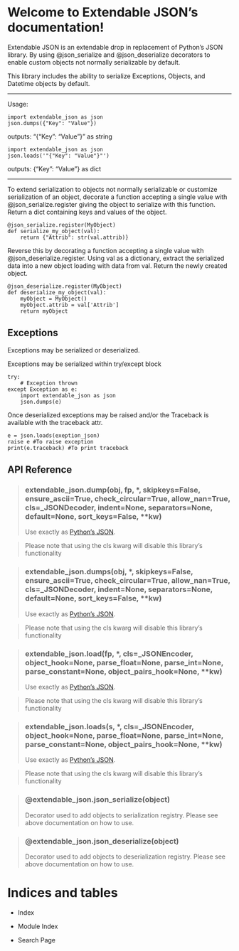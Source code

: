 # Welcome to Extendable JSON’s documentation!

Extendable JSON is an extendable drop in replacement of Python’s JSON library.
By using @json_serialize and @json_deserialize decorators to enable custom objects
not normally serializable by default.

This library includes the ability to serialize Exceptions, Objects, and Datetime objects by default.


---

Usage:

```
import extendable_json as json
json.dumps({"Key": "Value"})
```

outputs: “{“Key”: “Value”}” as string

```
import extendable_json as json
json.loads('"{"Key": "Value"}"')
```

outputs: {“Key”: “Value”} as dict


---

To extend serialization to objects not normally serializable or customize serialization of an object,
decorate a function accepting a single value with @json_serialize.register giving the object to serialize
with this function.
Return a dict containing keys and values  of the object.

```
@json_serialize.register(MyObject)
def serialize_my_object(val):
    return {"Attrib": str(val.attrib)}
```

Reverse this by decorating a function accepting a single value with @json_deserialize.register.
Using val as a dictionary, extract the serialized data into a new object loading with data from val.
Return the newly created object.

```
@json_deserialize.register(MyObject)
def deserialize_my_object(val):
    myObject = MyObject()
    myObject.attrib = val['Attrib']
    return myObject
```

## Exceptions

Exceptions may be serialized or deserialized.

Exceptions may be serialized within try/except block

```
try:
    # Exception thrown
except Exception as e:
    import extendable_json as json
    json.dumps(e)
```

Once deserialized exceptions may be raised and/or the Traceback
is available with the traceback attr.

```
e = json.loads(exeption_json)
raise e #To raise exception
print(e.traceback) #To print traceback
```

## API Reference

> 
> ### extendable_json.dump(obj, fp, \*, skipkeys=False, ensure_ascii=True, check_circular=True, allow_nan=True, cls=_JSONDecoder, indent=None, separators=None, default=None, sort_keys=False, \*\*kw)
> Use exactly as [Python’s JSON](https://docs.python.org/3/library/json.html).

> Please note that using the cls kwarg will disable this library’s functionality


> ### extendable_json.dumps(obj, \*, skipkeys=False, ensure_ascii=True, check_circular=True, allow_nan=True, cls=_JSONDecoder, indent=None, separators=None, default=None, sort_keys=False, \*\*kw)
> Use exactly as [Python’s JSON](https://docs.python.org/3/library/json.html).

> Please note that using the cls kwarg will disable this library’s functionality


> ### extendable_json.load(fp, \*, cls=_JSONEncoder, object_hook=None, parse_float=None, parse_int=None, parse_constant=None, object_pairs_hook=None, \*\*kw)
> Use exactly as [Python’s JSON](https://docs.python.org/3/library/json.html).

> Please note that using the cls kwarg will disable this library’s functionality


> ### extendable_json.loads(s, \*, cls=_JSONEncoder, object_hook=None, parse_float=None, parse_int=None, parse_constant=None, object_pairs_hook=None, \*\*kw)
> Use exactly as [Python’s JSON](https://docs.python.org/3/library/json.html).

> Please note that using the cls kwarg will disable this library’s functionality


> ### @extendable_json.json_serialize(object)
> Decorator used to add objects to serialization registry.
> Please see above documentation on how to use.


> ### @extendable_json.json_deserialize(object)
> Decorator used to add objects to deserialization registry.
> Please see above documentation on how to use.

# Indices and tables


* Index


* Module Index


* Search Page
